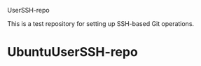 UserSSH-repo

This is a test repository for setting up SSH-based Git operations.
# UbuntuUserSSH-repo
